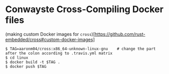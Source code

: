 Conwayste Cross-Compiling Docker files
=================================

(making custom Docker images for `cross`)[https://github.com/rust-embedded/cross#custom-docker-images]

    $ TAG=aaronm04/cross:x86_64-unknown-linux-gnu    # change the part after the colon according to .travis.yml matrix
    $ cd linux
    $ docker build -t $TAG .
    $ docker push $TAG
